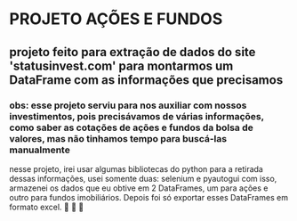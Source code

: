 # PROJETO AÇÕES E FUNDOS
## **projeto feito para extração de dados do site 'statusinvest.com' para montarmos um DataFrame com as informações que precisamos**
### obs: esse projeto serviu para nos auxiliar com nossos investimentos, pois precisávamos de várias informações, como saber as cotações de ações e fundos da bolsa de valores, mas não tinhamos tempo para buscá-las manualmente

nesse projeto, irei usar algumas bibliotecas do python para a retirada dessas informações, usei somente duas: selenium e pyautogui
com isso, armazenei os dados que eu obtive em 2 DataFrames, um para ações e outro para fundos imobiliários. Depois foi só exportar esses DataFrames em formato excel.
:call_me_hand: :call_me_hand: :call_me_hand:

